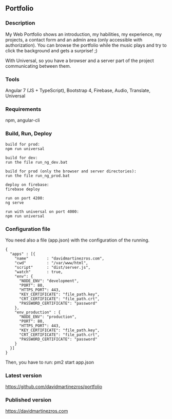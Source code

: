 ## Portfolio

### Description
My Web Portfolio shows an introduction, my habilities, my experience, my projects, a contact form and an admin area (only accessible with authorization). You can browse the portfolio while the music plays and try to click the background and gets a surprise! ;)

With Universal, so you have a browser and a server part of the project communicating between them.

### Tools
Angular 7 (JS + TypeScript), Bootstrap 4, Firebase, Audio, Translate, Universal

### Requirements
npm, angular-cli

### Build, Run, Deploy
```
build for prod:
npm run universal

build for dev:
run the file run_ng_dev.bat

build for prod (only the browser and server directories):
run the file run_ng_prod.bat

deploy on firebase: 
firebase deploy

run on port 4200:
ng serve

run with universal on port 4000:
npm run universal
```

### Configuration file
You need also a file (app.json) with the configuration of the running.

```
{
  "apps" : [{
    "name"        : "davidmartinezros.com",
    "cwd"         : "/var/www/html",
    "script"      : "dist/server.js",
    "watch"       : true,
    "env": {
      "NODE_ENV": "development",
      "PORT": 80,
      "HTTPS_PORT": 443,
      "KEY_CERTIFICATE": "file_path.key",
      "CRT_CERTIFICATE": "file_path.crt",
      "PASSWORD_CERTIFICATE": "password"
    },
    "env_production" : {
      "NODE_ENV": "production",
      "PORT": 80,
      "HTTPS_PORT": 443,
      "KEY_CERTIFICATE": "file_path.key",
      "CRT_CERTIFICATE": "file_path.crt",
      "PASSWORD_CERTIFICATE": "password"
    }
  }]
}
```
Then, you have to run: pm2 start app.json

### Latest version
https://github.com/davidmartinezros/portfolio

### Published version
https://davidmartinezros.com
